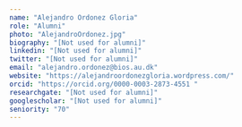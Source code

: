 ```yaml
---
name: "Alejandro Ordonez Gloria"
role: "Alumni"
photo: "AlejandroOrdonez.jpg"
biography: "[Not used for alumni]"
linkedin: "[Not used for alumni]"
twitter: "[Not used for alumni]"
email: "alejandro.ordonez@bios.au.dk"
website: "https://alejandroordonezgloria.wordpress.com/"
orcid: "https://orcid.org/0000-0003-2873-4551 "
researchgate: "[Not used for alumni]"
googlescholar: "[Not used for alumni]"
seniority: "70"
---
```

